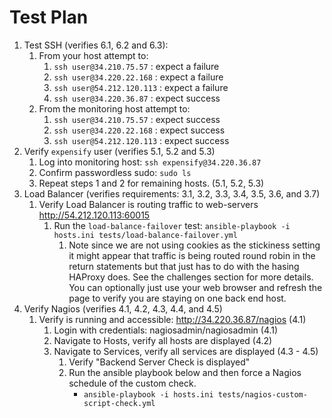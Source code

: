 # Test Plan

1. Test SSH (verifies 6.1, 6.2 and 6.3):
   1. From your host attempt to:
      1. `ssh user@34.210.75.57` : expect a failure
      2. `ssh user@34.220.22.168` : expect a failure
      3. `ssh user@54.212.120.113` : expect a failure
      4. `ssh user@34.220.36.87` : expect success
   2. From the monitoring host attempt to:
      1. `ssh user@34.210.75.57` : expect success
      2. `ssh user@34.220.22.168` : expect success
      3. `ssh user@54.212.120.113` : expect success
2. Verify `expensify` user (verifies 5.1, 5.2 and 5.3)
   1. Log into monitoring host: `ssh expensify@34.220.36.87`
   2. Confirm passwordless sudo: `sudo ls`
   3. Repeat steps 1 and 2 for remaining hosts. (5.1, 5.2, 5.3)
3. Load Balancer (verifies requirements: 3.1, 3.2, 3.3, 3.4, 3.5, 3.6, and 3.7)
   1. Verify Load Balancer is routing traffic to web-servers <http://54.212.120.113:60015>
      1. Run the `load-balance-failover` test: `ansible-playbook -i hosts.ini tests/load-balance-failover.yml`
         1. Note since we are not using cookies as the stickiness setting it might appear that traffic is being routed round robin in the return statements but that just has to do with the hasing HAProxy does. See the challenges section for more details. You can optionally just use your web browser and refresh the page to verify you are staying on one back end host.
4. Verify Nagios (verifies 4.1, 4.2, 4.3, 4.4, and 4.5)
   1. Verify is running and accessible: <http://34.220.36.87/nagios> (4.1)
      1. Login with credentials: nagiosadmin/nagiosadmin (4.1)
      2. Navigate to Hosts, verify all hosts are displayed (4.2)
      3. Navigate to Services, verify all services are displayed (4.3 - 4.5)
         1. Verify "Backend Server Check is displayed"
         2. Run the ansible playbook below and then force a Nagios schedule of the custom check.
            - `ansible-playbook -i hosts.ini tests/nagios-custom-script-check.yml`
